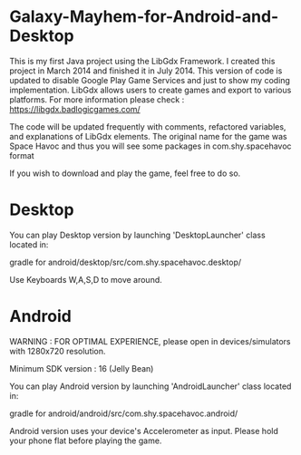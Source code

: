# Galaxy-Mayhem-for-Android-and-Desktop
This is my first Java project using the LibGdx Framework. I created this project in March 2014 and finished it in July 2014. This version of code is updated to disable Google Play Game Services and just to show my coding implementation. LibGdx allows users to create games and export to various platforms. For more information please check : https://libgdx.badlogicgames.com/

The code will be updated frequently with comments, refactored variables, and explanations of LibGdx elements.
The original name for the game was Space Havoc and thus you will see some packages in com.shy.spacehavoc format

If you wish to download and play the game, feel free to do so. 

# Desktop
You can play Desktop version by launching 'DesktopLauncher' class located in:

gradle for android/desktop/src/com.shy.spacehavoc.desktop/

Use Keyboards W,A,S,D to move around.

# Android
WARNING : FOR OPTIMAL EXPERIENCE, please open in devices/simulators with 1280x720 resolution.

Minimum SDK version : 16 (Jelly Bean)

You can play Android version by launching 'AndroidLauncher' class located in:

gradle for android/android/src/com.shy.spacehavoc.android/

Android version uses your device's Accelerometer as input. Please hold your phone flat before playing the game.
